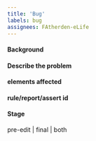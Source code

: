 ```yaml
---
title: 'Bug'
labels: bug
assignees: FAtherden-eLife
---
```


#### Background


#### Describe the problem


#### elements affected


#### rule/report/assert id


#### Stage

pre-edit | final | both

